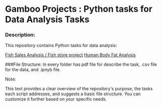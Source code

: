 # Gamboo Projects : Python tasks for Data Analysis Tasks

### Description:

This repository contains Python tasks for data analysis:

[Fish Sales Analysis / Fish store project](https://github.com/Lala2398/Python_path/tree/main/Gamboo_projects/Fish_store_project)
[Human Body Fat Analysis](https://github.com/Lala2398/Python_path/tree/main/Gamboo_projects/Body_fat)

###File Structure:
In every folder has pdf file for describe the task, .csv file for the data, and .ipnyb file. 


Note:

This text provides a clear overview of the repository's purpose, the tasks each script addresses, and suggests a basic file structure. You can customize it further based on your specific needs.

